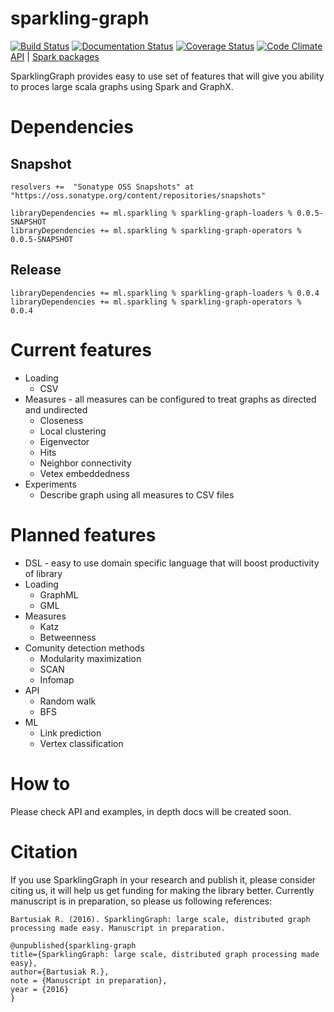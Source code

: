 # sparkling-graph

[![Build Status](https://travis-ci.org/sparkling-graph/sparkling-graph.svg?branch=master)](https://travis-ci.org/sparkling-graph/sparkling-graph) [![Documentation Status](https://readthedocs.org/projects/sparkling-graph/badge/?version=latest&cache=1234)](http://sparkling-graph.readthedocs.org/en/latest/?badge=latest) [![Coverage Status](https://coveralls.io/repos/github/sparkling-graph/sparkling-graph/badge.svg?branch=master)](https://coveralls.io/github/sparkling-graph/sparkling-graph?branch=master) [![Code Climate](https://codeclimate.com/github/sparkling-graph/sparkling-graph/badges/gpa.svg)](https://codeclimate.com/github/sparkling-graph/sparkling-graph) [API](http://sparkling-graph.github.io/sparkling-graph/latest/api/) |  [Spark packages](http://spark-packages.org/package/sparkling-graph/sparkling-graph)

SparklingGraph provides easy to use set of features that will give you ability to proces large scala graphs using Spark and GraphX.

# Dependencies
## Snapshot
```
resolvers +=  "Sonatype OSS Snapshots" at "https://oss.sonatype.org/content/repositories/snapshots"
```
```
libraryDependencies += ml.sparkling % sparkling-graph-loaders % 0.0.5-SNAPSHOT
libraryDependencies += ml.sparkling % sparkling-graph-operators % 0.0.5-SNAPSHOT
```
## Release
```
libraryDependencies += ml.sparkling % sparkling-graph-loaders % 0.0.4
libraryDependencies += ml.sparkling % sparkling-graph-operators % 0.0.4
```

# Current features

* Loading
  * CSV
* Measures - all measures can be configured to treat graphs as directed and undirected
  *  Closeness
  *  Local clustering
  *  Eigenvector
  *  Hits
  *  Neighbor connectivity
  *  Vetex embeddedness
* Experiments
  *  Describe graph using all measures to CSV files

# Planned features
* DSL - easy to use domain specific language that will boost productivity of library
* Loading
  *  GraphML
  *  GML
* Measures
  * Katz
  * Betweenness
* Comunity detection methods
  * Modularity maximization
  * SCAN
  * Infomap 
* API
  *  Random walk
  *  BFS
* ML
  *  Link prediction
  *  Vertex classification
  
# How to

Please check API and examples, in depth docs will be created soon.



# Citation
If you use SparklingGraph in your research and publish it, please consider citing us, it will help us get funding for making the library better.
Currently manuscript is in preparation, so please us following references:

 ``` Bartusiak R. (2016). SparklingGraph: large scale, distributed graph processing made easy. Manuscript in preparation. ```
 
 ```
@unpublished{sparkling-graph
title={SparklingGraph: large scale, distributed graph processing made easy},
author={Bartusiak R.},
note = {Manuscript in preparation},
year = {2016}
}
```
